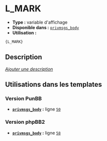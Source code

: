 # L_MARK
* __Type :__ variable d'affichage
* __Disponible dans :__ [`privmsgs_body`](../tpl/var/privmsgs_body.md#readme)
* __Utilisation :__

```html
{L_MARK}
```

## Description
[*Ajouter une description*](https://fa-tvars.appspot.com/var/L_MARK)

## Utilisations dans les templates

### Version PunBB
* __[`privmsgs_body`](../tpl/var/privmsgs_body.md#readme) :__ ligne [`50`](../tpl/src/punbb/privmsgs_body.tpl#L50)

### Version phpBB2
* __[`privmsgs_body`](../tpl/var/privmsgs_body.md#readme) :__ ligne [`58`](../tpl/src/subsilver/privmsgs_body.tpl#L58)